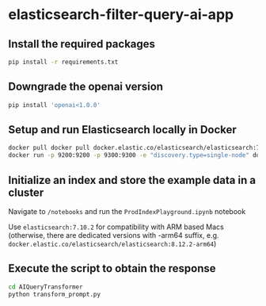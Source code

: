 # elasticsearch-filter-query-ai-app

## Install the required packages
```bash
pip install -r requirements.txt
```

## Downgrade the openai version
```bash
pip install 'openai<1.0.0'
```

## Setup and run Elasticsearch locally in Docker
```bash
docker pull docker pull docker.elastic.co/elasticsearch/elasticsearch:7.10.2
docker run -p 9200:9200 -p 9300:9300 -e "discovery.type=single-node" docker.elastic.co/elasticsearch/elasticsearch:7.10.2
```

## Initialize an index and store the example data in a cluster
Navigate to ```/notebooks``` and run the ```ProdIndexPlayground.ipynb``` notebook

Use ```elasticsearch:7.10.2``` for compatibility with ARM based Macs (otherwise, there are dedicated versions with -arm64 suffix, e.g. ```docker.elastic.co/elasticsearch/elasticsearch:8.12.2-arm64```)

## Execute the script to obtain the response
```bash
cd AIQueryTransformer
python transform_prompt.py
```
